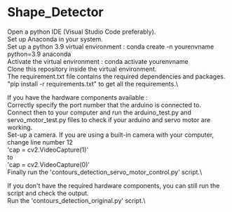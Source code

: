 # Shape_Detector
Open a python IDE (Visual Studio Code preferably).\
Set up Anaconda in your system.\
Set up a python 3.9 virtual environment : conda create -n yourenvname python=3.9 anaconda\
Activate the virtual environment : conda activate yourenvname\
Clone this repository inside the virtual environment.\
The requirement.txt file contains the required dependencies and packages.\
"pip install -r requirements.txt" to get all the requirements.\

If you have the hardware components available :\
Correctly specify the port number that the arduino is connected to.\
Connect then to your computer and run the arduino_test.py and servo_motor_test.py files to check if your arduino and servo motor are working.\
Set-up a camera. If you are using a built-in camera with your computer, change line number 12 \
'cap = cv2.VideoCapture(1)'\
to\
'cap = cv2.VideoCapture(0)'\
Finally run the 'contours_detection_servo_motor_control.py' script.\

If you don't have the required hardware components, you can still run the script and check the output.\
Run the 'contours_detection_original.py' script.\


